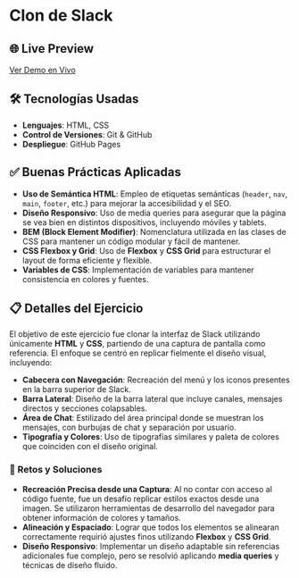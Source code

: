 # Clon de Slack

## 🌐 Live Preview
[Ver Demo en Vivo](#) <!-- Reemplaza "#" con el enlace a tu despliegue en vivo, por ejemplo, en GitHub Pages, Netlify, etc. -->

## 🛠️ Tecnologías Usadas
- **Lenguajes**: HTML, CSS
- **Control de Versiones**: Git & GitHub
- **Despliegue**: GitHub Pages

## ✅ Buenas Prácticas Aplicadas
- **Uso de Semántica HTML**: Empleo de etiquetas semánticas (`header`, `nav`, `main`, `footer`, etc.) para mejorar la accesibilidad y el SEO.
- **Diseño Responsivo**: Uso de media queries para asegurar que la página se vea bien en distintos dispositivos, incluyendo móviles y tablets.
- **BEM (Block Element Modifier)**: Nomenclatura utilizada en las clases de CSS para mantener un código modular y fácil de mantener.
- **CSS Flexbox y Grid**: Uso de **Flexbox** y **CSS Grid** para estructurar el layout de forma eficiente y flexible.
- **Variables de CSS**: Implementación de variables para mantener consistencia en colores y fuentes.

## 📋 Detalles del Ejercicio
El objetivo de este ejercicio fue clonar la interfaz de Slack utilizando únicamente **HTML** y **CSS**, partiendo de una captura de pantalla como referencia. El enfoque se centró en replicar fielmente el diseño visual, incluyendo:

- **Cabecera con Navegación**: Recreación del menú y los iconos presentes en la barra superior de Slack.
- **Barra Lateral**: Diseño de la barra lateral que incluye canales, mensajes directos y secciones colapsables.
- **Área de Chat**: Estilizado del área principal donde se muestran los mensajes, con burbujas de chat y separación por usuario.
- **Tipografía y Colores**: Uso de tipografías similares y paleta de colores que coinciden con el diseño original.

### 🚧 Retos y Soluciones
- **Recreación Precisa desde una Captura**: Al no contar con acceso al código fuente, fue un desafío replicar estilos exactos desde una imagen. Se utilizaron herramientas de desarrollo del navegador para obtener información de colores y tamaños.
- **Alineación y Espaciado**: Lograr que todos los elementos se alinearan correctamente requirió ajustes finos utilizando **Flexbox** y **CSS Grid**.
- **Diseño Responsivo**: Implementar un diseño adaptable sin referencias adicionales fue complejo, pero se resolvió aplicando **media queries** y técnicas de diseño fluido.

